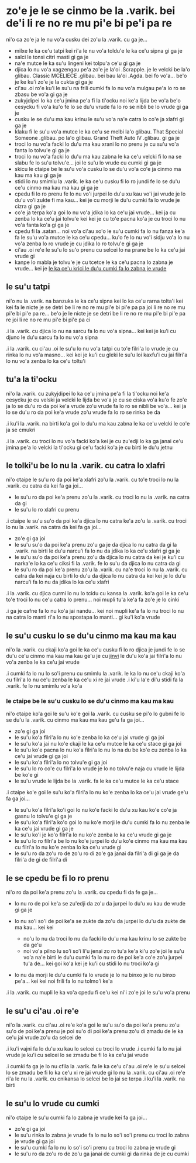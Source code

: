 zo'e je le se cinmo be la .varik. bei de'i li re no re mu pi'e bi pe'i pa re
============================================================================

ni'o ca zo'e ja le nu vo'a cusku dei zo'u la .varik. cu ga je...

* milxe le ka ce'u tatpi kei ri'a le nu vo'a toldu'e le ka ce'u sipna gi ga je
* salci le tonsi citri masti gi ga je
* na'e mutce le ka su'u lingeni kei tolpu'a ce'u gi ga je
* djica lo nu vo'a xagzengau pe'a zo'e je la'oi .Scrapple. je le velcki be la'o glibau. Classic MCELIECE .glibau. bei bau la'oi .Agda. bei fo vo'a... be'o je ke ku'i zo'e je la cukta gi ga je
* ci'au .oi ro'e ku'i le su'u na frili cumki fa lo nu vo'a mulgau pe'a lo ro se zbasu be vo'a gi ga je
* zukyjdipei lo ka ce'u jmina pe'a fi la ti'ocku noi ke'a lijda be vo'a be'o cesycku fi vo'a ku'o fe lo se du'u vrude fa lo ro se nibli be lo vrude gi ga je
* cusku le se du'u ma kau krinu le su'u vo'a na'e catra lo co'e ja xlafri gi ga je
* klaku fi le su'u vo'a mutce le ka ce'u se melbi la'o glibau. That Special Someone .glibau. po la'o glibau. Grand Theft Auto IV .glibau. gi ga je
* troci lo nu vo'a facki lo du'u ma kau xrani lo no prenu je cu su'u vo'a fanta lo tolvu'e gi ga je
* troci lo nu vo'a facki lo du'u ma kau zabna le ka ce'u velcki fi lo na se slabu fe lo su'u tolvu'e... joi le su'u lo vrude cu cumki gi ga je
* skicu le ctaipe be le su'u vo'a cusku lo se du'u vo'a co'e ja cinmo ma kau ma kau gi ga je
* stidi lo nu smimlu la .varik. le ka ce'u cusku fi lo ro jundi fe lo se du'u ce'u cinmo ma kau ma kau gi ga je
* cpedu fi lo ro prenu fe lo nu vo'i jurpei lo du'u xu kau vo'i jai vrude je lo du'u vo'i zukte fi ma kau... kei je cu morji le du'u cumki fa lo vrude je cizra gi ga je
* co'e ja terpa ko'a goi lo nu vo'a jdika lo ka ce'u jai vrude... kei ja cu zenba lo ka ce'u jai tolvu'e kei kei je cu to'e pacna ko'a je cu troci lo nu vo'a fanta ko'a gi ga je
* cpedu fi la .satan... noi vo'a ci'au xo'o le su'u cumki fa lo nu fanza ke'a fa le su'u vo'a mutce le ka ce'u cpedu... ku'o fe lo nu vo'i sidju vo'a lo nu vo'a zenba lo ro vrude je cu jdika lo ro tolvu'e gi ga je
* ci'au .oi re'e le su'u lo su'o prenu cu selcei lo na prane be lo ka ce'u jai vrude gi
* kanpe lo mabla je tolvu'e je cu tcetce le ka ce'u pacna lo zabna je vrude... kei je [le ka ce'u krici le du'u cumki fa lo zabna je vrude](#le-suu-lo-vrude-cu-cumki)

## le su'u tatpi
ni'o nu la .varik. na banzuka le ka ce'u sipna kei lo ka ce'u rarna tolta'i kei kei fa le nicte je se detri be li re no re mu pi'e bi pi'e pa pa joi li re no re mu pi'e bi pi'e pa re... be'o je le nicte je se detri be li re no re mu pi'e bi pi'e pa re joi li re no re mu pi'e bi pi'e pa ci

.i la .varik. cu djica lo nu na sarcu fa lo nu vo'a sipna... kei kei je ku'i cu djuno le du'u sarcu fa lo nu vo'a sipna

.i la .varik. cu ci'au .oi le su'u lo nu vo'a tatpi cu to'e filri'a lo vrude je cu rinka lo nu vo'a masno... kei kei je ku'i cu gleki le su'u loi kaxfu'i cu jai filri'a lo nu vo'a zenba lo ka ce'u toltu'i

## tu'a la ti'ocku
ni'o la .varik. cu zukyjdipei lo ka ce'u jmina pe'a fi la ti'ocku noi ke'a cesycku je cu velski ja velcki le lijda be vo'a je cu se ciska vo'a ku'o fe zo'e ja lo se du'u ro da poi ke'a vrude zo'u vrude fa lo ro se nibli be vo'a... kei ja lo se du'u ro da poi ke'a vrude zo'u vrude fa lo ro se rinka be da

.i ku'i la .varik. na birti ko'a goi lo du'u ma kau zabna le ka ce'u velcki le co'e ja se cmukri

.i la .varik. cu troci lo nu vo'a facki ko'a kei je cu zu'edji lo ka ga janai ce'u jmina pe'a lo velcki la ti'ocku gi ce'u facki ko'a je cu birti le du'u jetnu

## le tolki'u be lo nu la .varik. cu catra lo xlafri
ni'o ctaipe le su'u ro da poi ke'a xlafri zo'u la .varik. cu to'e troci lo nu la .varik. cu catra da kei fa ga joi...

* le su'u ro da poi ke'a prenu zo'u la .varik. cu troci lo nu la .varik. na catra da gi
* le su'u lo ro xlafri cu prenu

.i ctaipe le su'u su'o da poi ke'a djica lo nu catra ke'a zo'u la .varik. cu troci lo nu la .varik. na catra da kei fa ga joi...

* zo'e gi ga joi
* le su'u su'o da poi ke'a prenu zo'u ga je da djica lo nu catra da gi la .varik. na birti le du'u narcu'i fa lo nu da jdika lo ka ce'u xlafri gi ga je
* le su'u su'o da poi ke'a prenu zo'u da djica lo nu catra da kei je ku'i cu narka'e lo ka ce'u ciksi fi la .varik. fe lo su'u da djica lo nu catra da gi
* le su'u ro da poi ke'a prenu zo'u la .varik. cu na'e troci lo nu la .varik. cu catra da kei naja cu birti lo du'u da djica lo nu catra da kei kei je lo du'u narcu'i fa lo nu da jdika lo ka ce'u xlafri

.i la .varik. cu djica curmi lo nu lo tcidu cu kansa la .varik. ko'a goi le ka ce'u to'e troci lo nu ce'u catra lo prenu... noi mupli tu'a ke'a fa zo'e je lo cinki

.i ga je cafne fa lo nu ko'a jai nandu... kei noi mupli ke'a fa lo nu troci lo nu na catra lo manti ri'a lo nu spostapa lo manti... gi ku'i ko'a vrude

## le su'u cusku lo se du'u cinmo ma kau ma kau
ni'o la .varik. cu ckaji ko'a goi le ka ce'u cusku fi lo ro djica je jundi fe lo se du'u ce'u cinmo ma kau ma kau ge'u je cu [jinvi](#le-ctaipe-be-le-suu-cusku-lo-se-duu-cinmo-ma-kau-ma-kau) le du'u ko'a jai filri'a lo nu vo'a zenba le ka ce'u jai vrude

.i cumki fa lo nu lo so'i prenu cu smimlu la .varik. le ka lo nu ce'u ckaji ko'a cu filri'a lo nu ce'u zenba le ka ce'u xi re jai vrude  .i ki'u la'e di'u stidi fa la .varik. fe lo nu smimlu vo'a ko'a

### le ctaipe be le su'u cusku lo se du'u cinmo ma kau ma kau
ni'o ctaipe ko'a goi le su'u ko'e goi la .varik. cu cusku se pi'o lo gubni fe lo se du'u la .varik. cu cinmo ma kau ma kau ge'u fa ga joi...

* zo'e gi ga joi
* le su'u ko'a filri'a lo nu ko'e zenba lo ka ce'u jai vrude gi ga joi
* le su'u ko'a jai nu ko'e ckaji le ka ce'u mutce le ka ce'u stace gi ga joi
* le su'u ko'e pacna lo nu ko'a filri'a lo nu lo na du be ko'e cu zenba lo ka ce'u jai vrude gi ga joi
* le su'u ko'a filri'a lo no tolvu'e gi ga joi
* le su'u lo ro co'e cu filri'a lo vrude je lo no tolvu'e naja cu vrude le lijda be ko'e gi
* le su'u vrude le lijda be la .varik. fa le ka ce'u mutce le ka ce'u stace

.i ctaipe ko'e goi le su'u ko'a filri'a lo nu ko'e zenba lo ka ce'u jai vrude ge'u fa ga joi...

* le su'u ko'a filri'a ko'i goi lo nu ko'e facki lo du'u xu kau ko'e co'e ja gasnu lo tolvu'e gi ga je
* le su'u ko'a filri'a ko'o goi lo nu ko'e morji le du'u cumki fa lo nu zenba le ka ce'u jai vrude gi ga je
* le su'u ko'i je ko'o filri'a lo nu ko'e zenba lo ka ce'u vrude gi ga je
* le su'u lo ro filri'a be lo nu ko'e jurpei lo du'u ko'e cinmo ma kau ma kau cu filri'a lo nu ko'e zenba lo ka ce'u vrude gi
* le su'u ro da zo'u ro de zo'u ro di zo'e ga janai da filri'a di gi ga je da filri'a de gi de filri'a di

## le se cpedu be fi lo ro prenu
ni'o ro da poi ke'a prenu zo'u la .varik. cu cpedu fi da fe ga je...

* lo nu ro de poi ke'a se zu'edji da zo'u da jurpei lo du'u xu kau de vrude gi ga je
* lo nu so'i so'i de poi ke'a se zukte da zo'u da jurpei lo du'u da zukte de ma kau... kei kei

  * no'u lo nu da troci lo nu da facki lo du'u ma kau krinu lo se zukte be da ge'u
  * noi vo'a pilno lu so'i so'i li'u jenai zo ro tu'a ke'a ki'u zo'e joi le su'u vo'a na'e birti le du'u cumki fa lo nu ro de poi ke'a co'e zo'u jurpei tu'a de... kei goi ko'a kei je ku'i cu stidi lo nu troci ko'a gi

* lo nu da morji le du'u cumki fa lo vrude je lo nu binxo je lo nu binxo pe'a... kei kei noi frili fa lo nu tolmo'i ke'a

.i la .varik. cu mupli le ka vo'a cpedu fi ce'u kei ni'i zo'e joi le su'u vo'a prenu

## le su'u ci'au .oi re'e
ni'o la .varik. cu ci'au .oi re'e ko'a goi le su'u su'o da poi ke'a prenu zo'u su'o de poi ke'a prenu je poi su'o di poi ke'a prenu zo'u di zmadu de le ka ce'u jai vrude zo'u da selcei de

.i ku'i vajni fa lo du'u xu kau lo selcei cu troci lo vrude  .i cumki fa lo nu jai vrude je ku'i cu selcei lo se zmadu be fi lo ka ce'u jai vrude

.i cumki fa ga je lo nu cfila la .varik. fa le ka ce'u ci'au .oi re'e le su'u selcei lo se zmadu be fi lo ka ce'u xi re jai vrude gi lo nu la .varik. cu ci'au .oi re'e ri'a le nu la .varik. cu cnikansa lo selcei be lo jai se terpa  .i ku'i la .varik. na birti

## le su'u lo vrude cu cumki
ni'o ctaipe le su'u cumki fa lo zabna je vrude kei fa ga joi...

* zo'e gi ga joi
* le su'u rinka lo zabna je vrude fa lo nu lo so'i so'i prenu cu troci lo zabna je vrude gi ga joi
* le su'u cumki fa lo nu lo so'i so'i prenu cu troci lo zabna je vrude gi
* le su'u ro da zo'u ro de zo'u ga janai de cumki gi da rinka de je cu cumki
